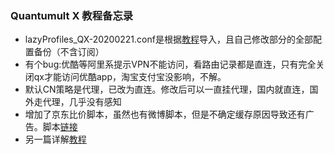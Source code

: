 ### Quantumult X 教程备忘录
- lazyProfiles_QX-20200221.conf是根据[教程](https://merlinblog.xyz/wiki/quanx.html "教程")导入，且自己修改部分的全部配置备份（不含订阅）
- 有个bug:优酷等阿里系提示VPN不能访问，看路由记录都是直连，只有完全关闭qx才能访问优酷app，淘宝支付宝没影响，不解。
- 默认CN策略是代理，已改为直连。修改后可以一直挂代理，国内就直连，国外走代理，几乎没有感知
- 增加了京东比价脚本，虽然也有微博脚本，但是不确定缓存原因导致还有广告。脚本[链接](https://github.com/yichahucha/surge/tree/master  "链接")
- 另一篇详解[教程](https://www.notion.so/Quantumult-X-1d32ddc6e61c4892ad2ec5ea47f00917 "教程")
